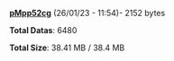 [**pMpp52cg**](/data/pMpp52cg.txt) (26/01/23 - 11:54)- 2152 bytes

**Total Datas**: 6480

**Total Size**: 38.41 MB / 38.4 MB
